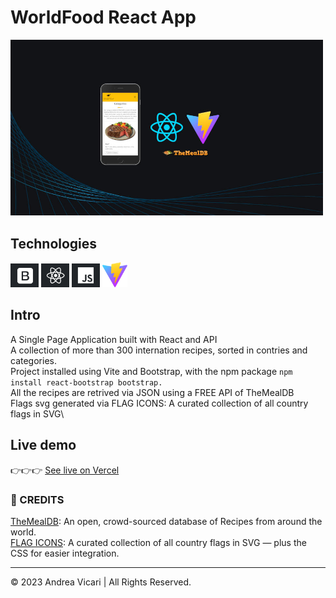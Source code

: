 # WorldFood React App

<img src="https://github.com/Andrea-vicari/food-rout/blob/master/WorldFood_GitHub_cover.jpg" width="500px">

## Technologies
<img src="https://github.com/Andrea-vicari/Andrea-vicari/blob/main/Bootstrap_logo.png" style="width:45px"> <img src="https://github.com/Andrea-vicari/Andrea-vicari/blob/main/React_logo.png" style="width:45px">
<img src="https://github.com/Andrea-vicari/Andrea-vicari/blob/main/JS_logo.png" style="width:45px">
<img src="https://github.com/Andrea-vicari/Andrea-vicari/blob/main/vite.svg" style="width:40px">

## Intro
A Single Page Application built with React and API\
A collection of more than 300 internation recipes, sorted in contries and categories.\
Project installed using Vite and Bootstrap, with the npm package `npm install react-bootstrap bootstrap.`\
All the recipes are retrived via JSON using a FREE API of TheMealDB\
Flags svg generated via FLAG ICONS: A curated collection of all country flags in SVG\

## Live demo
👉👉👉 [See live on Vercel](#)<br>

### 🙏 CREDITS
[TheMealDB](https://www.themealdb.com/): An open, crowd-sourced database of Recipes from around the world.<br>
[FLAG ICONS](https://github.com/lipis/flag-icons/tree/main): A curated collection of all country flags in SVG — plus the CSS for easier integration.

- - -
© 2023 Andrea Vicari | All Rights Reserved.
